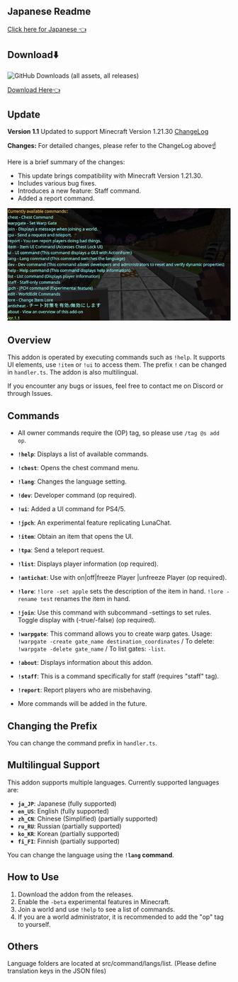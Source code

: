## Japanese Readme

[Click here for Japanese 👈](README.md)

## Download⬇️
![GitHub Downloads (all assets, all releases)](https://img.shields.io/github/downloads/gamelist1990/ChestLockAddon/total?style=flat-square&logo=https%3A%2F%2Fgithub.com%2Fgamelist1990%2FChestLockAddon%2Fblob%2Fmain%2FAllAddon%2Fpack_icon.png%3Fraw%3Dtrue)

[Download Here👈](https://github.com/gamelist1990/ChestLockAddon/releases)

## Update

**Version 1.1** Updated to support Minecraft Version 1.21.30
[ChangeLog](https://github.com/gamelist1990/ChestLockAddon/compare/1.0...1.1)

**Changes:**
For detailed changes, please refer to the ChangeLog above☝

Here is a brief summary of the changes:

- This update brings compatibility with Minecraft Version 1.21.30.
- Includes various bug fixes.
- Introduces a new feature: Staff command.
- Added a report command.

![alt text](image/EN,image.png)

## Overview

This addon is operated by executing commands such as `!help`. It supports UI elements, use `!item` or `!ui` to access them. The prefix `!` can be changed in `handler.ts`. The addon is also multilingual. 

If you encounter any bugs or issues, feel free to contact me on Discord or through Issues.

## Commands

* All owner commands require the (OP) tag, so please use `/tag @s add op`.
* **`!help`**: Displays a list of available commands.
* **`!chest`**: Opens the chest command menu.
* **`!lang`**: Changes the language setting.
* **`!dev`**: Developer command (op required).
* **`!ui`**: Added a UI command for PS4/5.
* **`!jpch`**: An experimental feature replicating LunaChat.
* **`!item`**: Obtain an item that opens the UI.
* **`!tpa`**: Send a teleport request.
* **`!list`**: Displays player information (op required).
* **`!antichat`**: Use with on|off|freeze Player |unfreeze Player (op required).
* **`!lore`**:  `!lore -set apple` sets the description of the item in hand.  `!lore -rename test` renames the item in hand.
* **`!join`**:  Use this command with subcommand -settings to set rules. Toggle display with (-true/-false) (op required).
* **`!warpgate`**: This command allows you to create warp gates. Usage: `!warpgate -create gate_name destination_coordinates` / To delete: `!warpgate -delete gate_name` / To list gates: `-list`.
* **`!about`**: Displays information about this addon.
* **`!staff`**: This is a command specifically for staff (requires "staff" tag).
* **`!report`**: Report players who are misbehaving.

* More commands will be added in the future.

## Changing the Prefix

You can change the command prefix in `handler.ts`.

## Multilingual Support

This addon supports multiple languages. Currently supported languages are:

* **`ja_JP`**: Japanese (fully supported)
* **`en_US`**: English (fully supported)
* **`zh_CN`**: Chinese (Simplified) (partially supported)
* **`ru_RU`**: Russian (partially supported)
* **`ko_KR`**: Korean (partially supported)
* **`fi_FI`**: Finnish (partially supported)

You can change the language using the **`!lang` command**.

## How to Use

1. Download the addon from the releases.
2. Enable the `-beta` experimental features in Minecraft.
3. Join a world and use `!help` to see a list of commands.
4. If you are a world administrator, it is recommended to add the "op" tag to yourself. 

## Others

Language folders are located at src/command/langs/list. 
(Please define translation keys in the JSON files) 
